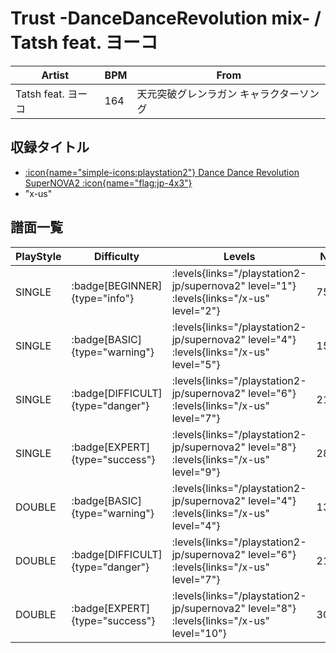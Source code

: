 # Trust -DanceDanceRevolution mix- / Tatsh feat. ヨーコ

|Artist|BPM|From|
|------|---|----|
|Tatsh feat. ヨーコ|164|天元突破グレンラガン キャラクターソング|

## 収録タイトル

- [:icon{name="simple-icons:playstation2"} Dance Dance Revolution SuperNOVA2 :icon{name="flag:jp-4x3"}](/playstation2-jp/supernova2)
- "x-us"

## 譜面一覧

|PlayStyle|Difficulty|Levels|Notes|Movie|
|---------|----------|------|-----|-----|
|SINGLE| :badge[BEGINNER]{type="info"}| :levels{links="/playstation2-jp/supernova2" level="1"} :levels{links="/x-us" level="2"}|75/0||
|SINGLE| :badge[BASIC]{type="warning"}| :levels{links="/playstation2-jp/supernova2" level="4"} :levels{links="/x-us" level="5"}|150/4||
|SINGLE| :badge[DIFFICULT]{type="danger"}| :levels{links="/playstation2-jp/supernova2" level="6"} :levels{links="/x-us" level="7"}|218/13||
|SINGLE| :badge[EXPERT]{type="success"}| :levels{links="/playstation2-jp/supernova2" level="8"} :levels{links="/x-us" level="9"}|288/22||
|DOUBLE| :badge[BASIC]{type="warning"}| :levels{links="/playstation2-jp/supernova2" level="4"} :levels{links="/x-us" level="4"}|138/7||
|DOUBLE| :badge[DIFFICULT]{type="danger"}| :levels{links="/playstation2-jp/supernova2" level="6"} :levels{links="/x-us" level="7"}|213/13||
|DOUBLE| :badge[EXPERT]{type="success"}| :levels{links="/playstation2-jp/supernova2" level="8"} :levels{links="/x-us" level="10"}|305/17||
